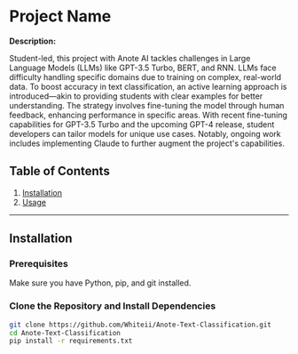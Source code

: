 # Project Name

**Description:**

Student-led, this project with Anote AI tackles challenges in Large Language Models (LLMs) like GPT-3.5 Turbo, BERT, and RNN. LLMs face difficulty handling specific domains due to training on complex, real-world data. To boost accuracy in text classification, an active learning approach is introduced—akin to providing students with clear examples for better understanding. The strategy involves fine-tuning the model through human feedback, enhancing performance in specific areas. With recent fine-tuning capabilities for GPT-3.5 Turbo and the upcoming GPT-4 release, student developers can tailor models for unique use cases. Notably, ongoing work includes implementing Claude to further augment the project's capabilities.



## Table of Contents

1. [Installation](#installation)
2. [Usage](#usage)

---

## Installation

### Prerequisites

Make sure you have Python, pip, and git installed.

### Clone the Repository and Install Dependencies

```bash
git clone https://github.com/Whiteii/Anote-Text-Classification.git
cd Anote-Text-Classification
pip install -r requirements.txt


